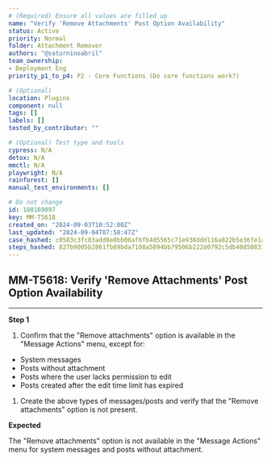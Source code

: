 ```yaml
---
# (Required) Ensure all values are filled up
name: "Verify 'Remove Attachments' Post Option Availability"
status: Active
priority: Normal
folder: Attachment Remover
authors: "@saturninoabril"
team_ownership:
- Deployment Eng
priority_p1_to_p4: P2 - Core Functions (Do core functions work?)

# (Optional)
location: Plugins
component: null
tags: []
labels: []
tested_by_contributor: ""

# (Optional) Test type and tools
cypress: N/A
detox: N/A
mmctl: N/A
playwright: N/A
rainforest: []
manual_test_environments: []

# Do not change
id: 180169097
key: MM-T5618
created_on: "2024-09-03T10:52:00Z"
last_updated: "2024-09-04T07:58:47Z"
case_hashed: c0583c3fc03add8e8bb06af6fb4d5565c71e938ddd116a822b5e36fe1ab8da78759aee60d3d52b505b9ef677f41f36f4
steps_hashed: 827b9005b2861fb89bda7108a5894bb79506b222d0792c5db40d5083114887b714f7d4b0bd183335ca81d093574ba559
---
```


<!-- (Auto-generated) Based on frontmatter's "key" and "name" -->

## MM-T5618: Verify 'Remove Attachments' Post Option Availability

---

**Step 1**

1. Confirm that the "Remove attachments" option is available in the "Message Actions" menu, except for:

- System messages
- Posts without attachment
- Posts where the user lacks permission to edit
- Posts created after the edit time limit has expired

1. Create the above types of messages/posts and verify that the "Remove attachments" option is not present.

**Expected**

The "Remove attachments" option is not available in the "Message Actions" menu for system messages and posts without attachment.
